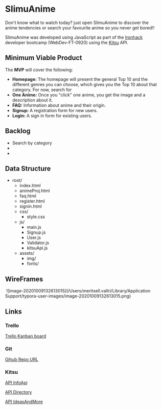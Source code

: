 # SlimuAnime

Don't know what to watch today? just open SlimuAnime to discover the anime tendencies or search your favourite anime so you never get bored!!  

SlimuAnime was developed using JavaScript as part of the [Ironhack](https://www.ironhack.com/) developer bootcamp (WebDev-FT-0920) using the [Kitsu](https://kitsu.io/explore/anime) API.

## Minimum Viable Product

The **MVP** will cover the following:

- **Homepage:** The homepage will present the general Top 10 and the different genres you can choose, which gives you the Top 10 about that category.	For now, search for 
- **One Anime:** Once you "click" one anime, you get the image and a description about it.
- **FAQ:** Information about anime and their origin.
- **Signup:** A registration form for new users.
- **Login:** A sign in form for existing users.

## Backlog

- Search by category
- 
- 

## Data Structure

- root/
  - index.html
  - animeProj.html
  - faq.html
  - register.html
  - signin.html
  - css/
    - style.css
  - js/
    - main.js
    - Signup.js
    - User.js
    - Validator.js
    - kitsuApi.js
  - assets/
    - img/
    - fonts/



## WireFrames	
<img src=""/>
![image-20201009132613015](/Users/meritxell.vallri/Library/Application Support/typora-user-images/image-20201009132613015.png)

## Links

### Trello

[Trello Kanban board](https://trello.com/b/oBgfbMbC/projecte-n-1-ironhack)

### Git

[Gihub Repo URL](https://github.com/Lexirem/Project-1.git)

### Kitsu

[API InfoApi](https://github.com/pheyvaer/kitsu-tutorial/blob/master/index.md)

[API Directory](https://kitsu.io/api/edge/anime)

[API IdeasAndMore](https://github.com/hummingbird-me)